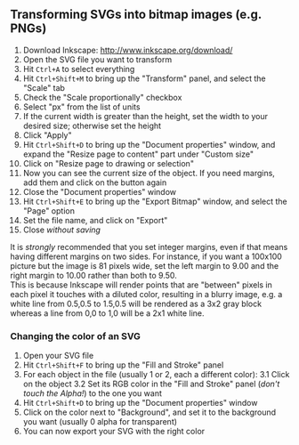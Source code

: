 ## Transforming SVGs into bitmap images (e.g. PNGs)

1. Download Inkscape: http://www.inkscape.org/download/
2. Open the SVG file you want to transform
3. Hit `Ctrl+A` to select everything
4. Hit `Ctrl+Shift+M` to bring up the "Transform" panel, and select the "Scale" tab
5. Check the "Scale proportionally" checkbox
6. Select "px" from the list of units
7. If the current width is greater than the height, set the width to your desired size; otherwise set the height
8. Click "Apply"
9. Hit `Ctrl+Shift+D` to bring up the "Document properties" window, and expand the "Resize page to content" part under "Custom size"
10. Click on "Resize page to drawing or selection"
11. Now you can see the current size of the object. If you need margins, add them and click on the button again
12. Close the "Document properties" window
13. Hit `Ctrl+Shift+E` to bring up the "Export Bitmap" window, and select the "Page" option
14. Set the file name, and click on "Export"
15. Close *without saving*

It is *strongly* recommended that you set integer margins, even if that means having different margins on two sides. For instance, if you want a 100x100 picture but the image is 81 pixels wide, set the left margin to 9.00 and the right margin to 10.00 rather than both to 9.50.  
This is because Inkscape will render points that are "between" pixels in each pixel it touches with a diluted color, resulting in a blurry image, e.g. a white line from 0.5,0.5 to 1.5,0.5 will be rendered as a 3x2 gray block whereas a line from 0,0 to 1,0 will be a 2x1 white line.

### Changing the color of an SVG

1. Open your SVG file
2. Hit `Ctrl+Shift+F` to bring up the "Fill and Stroke" panel
3. For each object in the file (usually 1 or 2, each a different color):
3.1 Click on the object
3.2 Set its RGB color in the "Fill and Stroke" panel (*don't touch the Alpha!*) to the one you want
4. Hit `Ctrl+Shift+D` to bring up the "Document properties" window
5. Click on the color next to "Background", and set it to the background you want (usually 0 alpha for transparent)
6. You can now export your SVG with the right color
